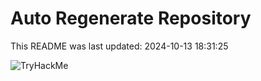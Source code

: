 # Auto Regenerate Repository

This README was last updated: 2024-10-13 18:31:25

 ![TryHackMe](https://tryhackme.com/badge/533634)